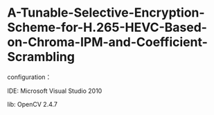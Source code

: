 # A-Tunable-Selective-Encryption-Scheme-for-H.265-HEVC-Based-on-Chroma-IPM-and-Coefficient-Scrambling

configuration：

IDE: Microsoft Visual Studio 2010

lib: OpenCV 2.4.7

